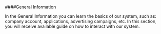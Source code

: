 ####General Information

In the General Information you can learn the basics of our system, such as: company account, applications, advertising campaigns, etc. In this section, you will receive available guide on how to interact with our system.